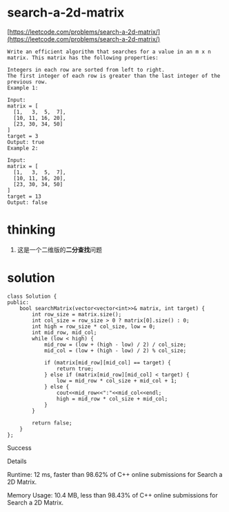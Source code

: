 # search-a-2d-matrix

[https://leetcode.com/problems/search-a-2d-matrix/](https://leetcode.com/problems/search-a-2d-matrix/)

```
Write an efficient algorithm that searches for a value in an m x n matrix. This matrix has the following properties:

Integers in each row are sorted from left to right.
The first integer of each row is greater than the last integer of the previous row.
Example 1:

Input:
matrix = [
  [1,   3,  5,  7],
  [10, 11, 16, 20],
  [23, 30, 34, 50]
]
target = 3
Output: true
Example 2:

Input:
matrix = [
  [1,   3,  5,  7],
  [10, 11, 16, 20],
  [23, 30, 34, 50]
]
target = 13
Output: false
```

# thinking

1. 这是一个二维版的**二分查找**问题

# solution

```
class Solution {
public:
    bool searchMatrix(vector<vector<int>>& matrix, int target) {
        int row_size = matrix.size();
        int col_size = row_size > 0 ? matrix[0].size() : 0;
        int high = row_size * col_size, low = 0;
        int mid_row, mid_col;
        while (low < high) {
            mid_row = (low + (high - low) / 2) / col_size;
            mid_col = (low + (high - low) / 2) % col_size;

            if (matrix[mid_row][mid_col] == target) {
                return true;
            } else if (matrix[mid_row][mid_col] < target) {
                low = mid_row * col_size + mid_col + 1;
            } else {
                cout<<mid_row<<":"<<mid_col<<endl;
                high = mid_row * col_size + mid_col;
            }
        }

        return false;
    }
};
```

Success

Details

Runtime: 12 ms, faster than 98.62% of C++ online submissions for Search a 2D Matrix.

Memory Usage: 10.4 MB, less than 98.43% of C++ online submissions for Search a 2D Matrix.
